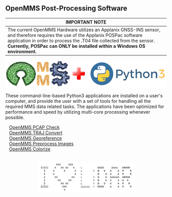 <h2>OpenMMS Post-Processing Software</h2>

| IMPORTANT NOTE | 
| ---------------|
| The current OpenMMS Hardware utilizes an Applanix GNSS-INS sensor, and therefore requires the use of the Applanix POSPac software application in order to process the .T04 file collected from the sensor. **Currently, POSPac can ONLY be installed within a Windows OS environment.** |

<p align="center">
<img src="../images/openmms_oss.png">
</p>

<p>These command-line-based Python3 applications are installed on a user's computer, and provide the user with a set of tools for handling all the required MMS data related tasks. The applications have been optimized for performance and speed by utilizing multi-core processing whenever possible.</p>

<p>&nbsp;&nbsp;&nbsp;<a href="./openmms_pcap_check.py">OpenMMS PCAP Check</a>
<br>&nbsp;&nbsp;&nbsp;<a href="./openmms_traj_convert.py">OpenMMS TRAJ Convert</a>
<br>&nbsp;&nbsp;&nbsp;<a href="./openmms_georeference.py">OpenMMS Georeference</a>
<br>&nbsp;&nbsp;&nbsp;<a href="./openmms_preprocess_images.py">OpenMMS Preprocess Images</a>
<br>&nbsp;&nbsp;&nbsp;<a href="./openmms_colorize.py">OpenMMS Colorize</a></p>

<p align="center"><br>
<img width="60%" src="../images/i_heart_lidar.png">
</p>
